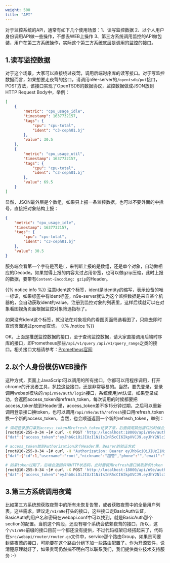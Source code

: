 ```yaml
---
weight: 500
title: "API"
---
```


对于监控系统的API，通常有如下几个使用场景：1、读写监控数据 2、以个人用户身份调用API做一些操作，不想去WEB上操作 3、第三方系统调用监控的API做包装，用户在第三方系统操作，实际这个第三方系统底层是调用的监控的接口。

## 1.读写监控数据

对于这个场景，大家可以直接绕过夜莺，调用后端时序库的读写接口。对于写监控数据而言，如果想要走夜莺的接口，请调用n9e-server的`/opentsdb/put`接口，POST方法，该接口实现了OpenTSDB的数据协议，监控数据做成JSON放到HTTP Request Body中，举例：

```json
[
	{
		"metric": "cpu_usage_idle",
		"timestamp": 1637732157,
		"tags": {
			"cpu": "cpu-total",
			"ident": "c3-ceph01.bj"
		},
		"value": 30.5
	},
	{
		"metric": "cpu_usage_util",
		"timestamp": 1637732157,
		"tags": {
			"cpu": "cpu-total",
			"ident": "c3-ceph01.bj"
		},
		"value": 69.5
	}
]
```

显然，JSON最外层是个数组，如果只上报一条监控数据，也可以不要外面的中括号，直接把对象结构上报：

```json
{
	"metric": "cpu_usage_idle",
	"timestamp": 1637732157,
	"tags": {
		"cpu": "cpu-total",
		"ident": "c3-ceph01.bj"
	},
	"value": 30.5
}
```

服务端会看第一个字符是否是`[`，来判断上报的是数组，还是单个对象，自动做相应的Decode。如果觉得上报的内容太过占用带宽，也可以做gzip压缩，此时上报的数据，要带有`Content-Encoding: gzip`的Header。

{{% notice info %}}
注意ident这个标签，ident是identity的缩写，表示设备的唯一标识，如果标签中有ident标签，n9e-server就认为这个监控数据是来自某个机器的，会自动获取ident的value，注册到监控对象的列表里，这样后续就可以在对象看图视角页面根据监控对象筛选指标了。

如果没有ident这个标签，就没法在对象视角的看图页面筛选看图了，只能去即时查询页面通过promql查询。
{{% /notice %}}

OK，上面是推送监控数据的接口，至于查询监控数据，请大家直接调用后端时序库的接口，即Prometheus那些`/api/v1/query` `/api/v1/query_range`之类的接口。相关接口文档请参考：[Prometheus官网](https://prometheus.io/docs/prometheus/latest/querying/api/)

## 2.以个人身份模仿WEB操作

这种方式，页面上JavaScript可以调用的所有接口，你都可以用程序调用，打开chrome的开发者工具，扒拉这些接口，还是非常容易的。当然，要先登录，登录调用webapi模块的`/api/n9e/auth/login`接口，系统使用jwt认证，如果登录成功，会返回access_token和refresh_token，每次调用的时候都要把access_token放到Header里，access_token差不多15分钟过期，之后可以重新调用登录接口换token，也可以调用`/api/n9e/auth/refresh`接口用refresh_token换一个新的access_token，当然，也会顺道返回一个新的refresh_token，举例：

```bash
# 调用登录接口拿到access_token和refresh_token记录下来，后面调用其他接口的时候会用到
[root@10-255-0-34 ~]# curl -X POST 'http://localhost:18000/api/n9e/auth/login' -d '{"username": "root", "password": "root.2020"}'
{"dat":{"access_token":"eyJhbGciOiJIUzI1NiIsInR5cCI6IkpXVCJ9.eyJhY2Nlc3NfdXVpZCI6ImIxNTcyMjgwLWZlNzAtNDhjZi1hNDQ3LWVlMjVhZmYwMjRhZCIsImF1dGhvcml6ZWQiOnRydWUsImV4cCI6MTYzNzgyMzA1OSwidXNlcl9pZGVudGl0eSI6IjEtcm9vdCJ9.nJ56Pc7qS5Ik_UaVmlNWu_QlABaBc4pZ_WkU45u2wWk","refresh_token":"eyJhbGciOiJIUzI1NiIsInR5cCI6IkpXVCJ9.eyJleHAiOjE2MzgzMzc4NTksInJlZnJlc2hfdXVpZCI6ImIxNTcyMjgwLWZlNzAtNDhjZi1hNDQ3LWVlMjVhZmYwMjRhZCsrMS1yb290IiwidXNlcl9pZGVudGl0eSI6IjEtcm9vdCJ9.JKsbfTYBCOOfR_oPsf496N9ml9yXbP7BHb4E8Yfnzbo","user":{"id":1,"username":"root","nickname":"超管","phone":"","email":"","portrait":"","roles":["Admin"],"contacts":{},"create_at":1637545881,"create_by":"system","update_at":1637546351,"update_by":"root","admin":true}},"err":""}

# access_token放到Authorization这个Header里，Bearer的验证方式
[root@10-255-0-34 ~]# curl -H "Authorization: Bearer eyJhbGciOiJIUzI1NiIsInR5cCI6IkpXVCJ9.eyJhY2Nlc3NfdXVpZCI6ImIxNTcyMjgwLWZlNzAtNDhjZi1hNDQ3LWVlMjVhZmYwMjRhZCIsImF1dGhvcml6ZWQiOnRydWUsImV4cCI6MTYzNzgyMzA1OSwidXNlcl9pZGVudGl0eSI6IjEtcm9vdCJ9.nJ56Pc7qS5Ik_UaVmlNWu_QlABaBc4pZ_WkU45u2wWk" 'http://localhost:18000/api/n9e/self/profile'
{"dat":{"id":1,"username":"root","nickname":"超管","phone":"","email":"","portrait":"","roles":["Admin"],"contacts":{},"create_at":1637545881,"create_by":"system","update_at":1637546351,"update_by":"root","admin":true},"err":""}

# 如果token过期了，后端会返回异常HTTP状态码，此时要调用refresh接口换取新的token
[root@10-255-0-34 ~]# curl -X POST 'http://localhost:18000/api/n9e/auth/refresh' -d '{"refresh_token": "eyJhbGciOiJIUzI1NiIsInR5cCI6IkpXVCJ9.eyJleHAiOjE2MzgzMzc4NTksInJlZnJlc2hfdXVpZCI6ImIxNTcyMjgwLWZlNzAtNDhjZi1hNDQ3LWVlMjVhZmYwMjRhZCsrMS1yb290IiwidXNlcl9pZGVudGl0eSI6IjEtcm9vdCJ9.JKsbfTYBCOOfR_oPsf496N9ml9yXbP7BHb4E8Yfnzbo"}'
{"dat":{"access_token":"eyJhbGciOiJIUzI1NiIsInR5cCI6IkpXVCJ9.eyJhY2Nlc3NfdXVpZCI6IjAxMzkzYzkxLTk5MWItNGE0Yi04ODk2LTJhZGRjMDUwYjcxMCIsImF1dGhvcml6ZWQiOnRydWUsImV4cCI6MTYzNzgyMzMxOCwidXNlcl9pZGVudGl0eSI6IjEtcm9vdCJ9.2BeWyYfcnRi3qw69zecaaeFnPFUNAGsiPIZBBnd5lug","refresh_token":"eyJhbGciOiJIUzI1NiIsInR5cCI6IkpXVCJ9.eyJleHAiOjE2MzgzMzgxMTgsInJlZnJlc2hfdXVpZCI6IjAxMzkzYzkxLTk5MWItNGE0Yi04ODk2LTJhZGRjMDUwYjcxMCsrMS1yb290IiwidXNlcl9pZGVudGl0eSI6IjEtcm9vdCJ9.zFZaRYcJI6G5maSgDVF-jZzxQ3Tb5dybIqufJhBy034"},"err":""}
```

## 3.第三方系统调用夜莺

比如第三方系统想获取夜莺中的所有未恢复告警，或者获取夜莺中的全量用户列表，这些需求，建议走`/v1/n9e`打头的接口，这些接口走BasicAuth认证，BasicAuth的用户名和密码在webapi.conf中可以找到，就是BasicAuth那个section的配置。当前这个阶段，还没有哪个系统会依赖夜莺的接口，所以，这个`/v1/n9e`前缀的接口目前一个都还没有提供，不过代码框架已经搭起来了，代码在`src/webapi/router/router.go`文件中，service那个路由Group，如果贵司要封装夜莺的接口，可能要在这个路由分组下加一些路由配置了。作为开源软件，说清楚原理就好了，如果贵司仍然搞不明白可以联系我们，我们提供商业技术支持服务 :-)

